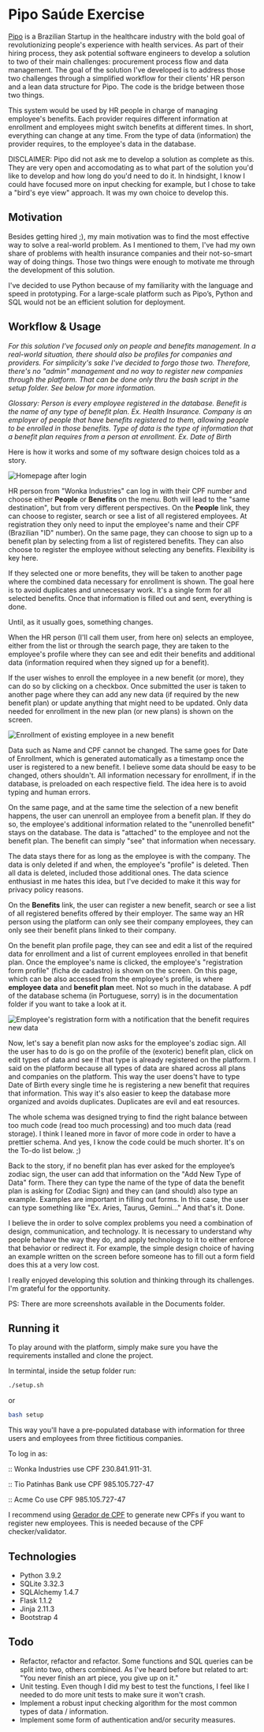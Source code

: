 # Pipo Saúde Exercise

[Pipo](https://www.piposaude.com.br/) is a Brazilian Startup in the healthcare industry with the bold goal of revolutionizing people's experience with health services. As part of their hiring process, they ask potential software engineers to develop a solution to two of their main challenges: procurement process flow and data management. The goal of the solution I've developed is to address those two challenges through a simplified workflow for their clients' HR person and a lean data structure for Pipo. The code is the bridge between those two things.

This system would be used by HR people in charge of managing employee's benefits. Each provider requires different information at enrollment and employees might switch benefits at different times. In short, everything can change at any time. From the type of data (information) the provider requires, to the employee's data in the database.

DISCLAIMER: Pipo did not ask me to develop a solution as complete as this. They are very open and accomodating as to what part of the solution you'd like to develop and how long do you'd need to do it. In hindsight, I know I could have focused more on input checking for example, but I chose to take a "bird's eye view" approach. It was my own choice to develop this. 


## Motivation

Besides getting hired ;), my main motivation was to find the most effective way to solve a real-world problem. As I mentioned to them, I've had my own share of problems with health insurance companies and their not-so-smart way of doing things. Those two things were enough to motivate me through the development of this solution. 

I've decided to use Python because of my familiarity with the language and speed in prototyping. For a large-scale platform such as Pipo’s, Python and SQL would not be an efficient solution for deployment. 


## Workflow & Usage

*For this solution I've focused only on people and benefits management. In a real-world situation, there should also be profiles for companies and providers. For simplicity's sake I've decided to forgo those two. Therefore, there's no "admin" management and no way to register new companies through the platform. That can be done only thru the bash script in the setup folder. See below for more information.*

*Glossary:
Person is every employee registered in the database. 
Benefit is the name of any type of benefit plan. Ex. Health Insurance.
Company is an employer of people that have benefits registered to them, allowing people to be enrolled in those benefits.
Type of data is the type of information that a benefit plan requires from a person at enrollment. Ex. Date of Birth*

Here is how it works and some of my software design choices told as a story. 

![Homepage after login](/documents/index.png)

HR person from "Wonka Industries" can log in with their CPF number and choose either **People** or **Benefits** on the menu. Both will lead to the "same destination", but from very different perspectives. On the **People** link, they can choose to register, search or see a list of all registered employees. At registration they only need to input the employee's name and their CPF (Brazilian "ID" number). On the same page, they can choose to sign up to a benefit plan by selecting from a list of registered benefits. They can also choose to register the employee without selecting any benefits. Flexibility is key here. 

If they selected one or more benefits, they will be taken to another page where the combined data necessary for enrollment is shown. The goal here is to avoid duplicates and unnecessary work. It's a single form for all selected benefits. Once that information is filled out and sent, everything is done. 

Until, as it usually goes, something changes.

When the HR person (I'll call them user, from here on) selects an employee, either from the list or through the search page, they are taken to the employee's profile where they can see and edit their benefits and additional data (information required when they signed up for a benefit). 

If the user wishes to enroll the employee in a new benefit (or more), they can do so by clicking on a checkbox. Once submitted the user is taken to another page where they can add any new data (if required by the new benefit plan) or update anything that might need to be updated. Only data needed for enrollment in the new plan (or new plans) is shown on the screen. 

![Enrollment of existing employee in a new benefit](/documents/registering_benefit.png)

Data such as Name and CPF cannot be changed. The same goes for Date of Enrollment, which is generated automatically as a timestamp once the user is registered to a new benefit. I believe some data should be easy to be changed, others shouldn't. All information necessary for enrollment, if in the database, is preloaded on each respective field. The idea here is to avoid typing and human errors. 

On the same page, and at the same time the selection of a new benefit happens, the user can unenroll an employee from a benefit plan. If they do so, the employee's additional information related to the "unenrolled benefit" stays on the database. The data is "attached" to the employee and not the benefit plan. The benefit can simply "see" that information when necessary. 

The data stays there for as long as the employee is with the company. The data is only deleted if and when, the employee's "profile" is deleted. Then all data is deleted, included those additional ones. The data science enthusiast in me hates this idea, but I've decided to make it this way for privacy policy reasons. 

On the **Benefits** link, the user can register a new benefit, search or see a list of all registered benefits offered by their employer. The same way an HR person using the platform can only see their company employees, they can only see their benefit plans linked to their company.

On the benefit plan profile page, they can see and edit a list of the required data for enrollment and a list of current employees enrolled in that benefit plan. Once the employee's name is clicked, the employee's "registration form profile" (ficha de cadastro) is shown on the screen. On this page, which can be also accessed from the employee's profile, is where **employee data** and **benefit plan** meet. Not so much in the database. A pdf of the database schema (in Portuguese, sorry) is in the documentation folder if you want to take a look at it. 

![Employee's registration form with a notification that the benefit requires new data](/documents/benefit_registration_form_with_notification.png)

Now, let's say a benefit plan now asks for the employee's zodiac sign. All the user has to do is go on the profile of the (exoteric) benefit plan, click on edit types of data and see if that type is already registered on the platform. I said on the platform because all types of data are shared across all plans and companies on the platform. This way the user doens't have to type Date of Birth every single time he is registering a new benefit that requires that information. This way it's also easier to keep the database more organized and avoids duplicates. Duplicates are evil and eat resources. 

The whole schema was designed trying to find the right balance between too much code (read too much processing) and too much data (read storage). I think I leaned more in favor of more code in order to have a prettier schema. And yes, I know the code could be much shorter. It's on the To-do list below. ;)

Back to the story, if no benefit plan has ever asked for the employee’s zodiac sign, the user can add that information on the "Add New Type of Data" form. There they can type the name of the type of data the benefit plan is asking for (Zodiac Sign) and they can (and should) also type an example. Examples are important in filling out forms. In this case, the user can type something like "Ex. Aries, Taurus, Gemini..." And that's it. Done. 

I believe the in order to solve complex problems you need a combination of design, communication, and technology. It is necessary to understand why people behave the way they do, and apply technology to it to either enforce that behavior or redirect it. For example, the simple design choice of having an example written on the screen before someone has to fill out a form field does this at a very low cost. 

I really enjoyed developing this solution and thinking through its challenges. I'm grateful for the opportunity. 

PS: There are more screenshots available in the Documents folder. 

## Running it

To play around with the platform, simply make sure you have the requirements installed and clone the project.

In termintal, inside the setup folder run:
```bash
./setup.sh
```
or
```bash
bash setup
```

This way you'll have a pre-populated database with information for three users and employees from three fictitious companies.

To log in as:

:: Wonka Industries use CPF 230.841.911-31.

:: Tio Patinhas Bank use CPF 985.105.727-47

:: Acme Co use CPF 985.105.727-47

I recommend using [Gerador de CPF](https://www.geradorcpf.com/) to generate new CPFs if you want to register new employees. This is needed because of the CPF checker/validator. 


## Technologies

  - Python 3.9.2
  - SQLite 3.32.3
  - SQLAlchemy 1.4.7
  - Flask 1.1.2
  - Jinja 2.11.3
  - Bootstrap 4

 
## Todo
  
  - Refactor, refactor and refactor. Some functions and SQL queries can be split into two, others combined. As I've heard before but related to art: "You never finish an art piece, you give up on it." 
  - Unit testing. Even though I did my best to test the functions, I feel like I needed to do more unit tests to make sure it won't crash. 
  - Implement a robust input checking algorithm for the most common types of data / information. 
  - Implement some form of authentication and/or security measures.




